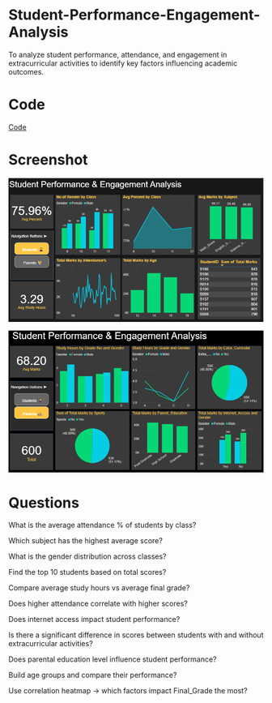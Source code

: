 # Student-Performance-Engagement-Analysis
To analyze student performance, attendance, and engagement in extracurricular activities to identify key factors influencing academic outcomes.

# Code
<a href="https://github.com/Siddaling1/Student-Performance-Engagement-Analysis/blob/main/Student_Performance_%26_Engagement_Analysis_.ipynb"> Code </a>

# Screenshot
![Report Screenshot](https://raw.githubusercontent.com/Siddaling1/Student-Performance-Engagement-Analysis/main/Report%201.png)


![Report 2 Screenshot](https://raw.githubusercontent.com/Siddaling1/Student-Performance-Engagement-Analysis/main/Report%202.png)


# Questions

What is the average attendance % of students by class?

Which subject has the highest average score?

What is the gender distribution across classes?

Find the top 10 students based on total scores?

Compare average study hours vs average final grade?

Does higher attendance correlate with higher scores?

Does internet access impact student performance?

Is there a significant difference in scores between students with and without extracurricular activities?

Does parental education level influence student performance?

Build age groups and compare their performance?

Use correlation heatmap → which factors impact Final_Grade the most?

